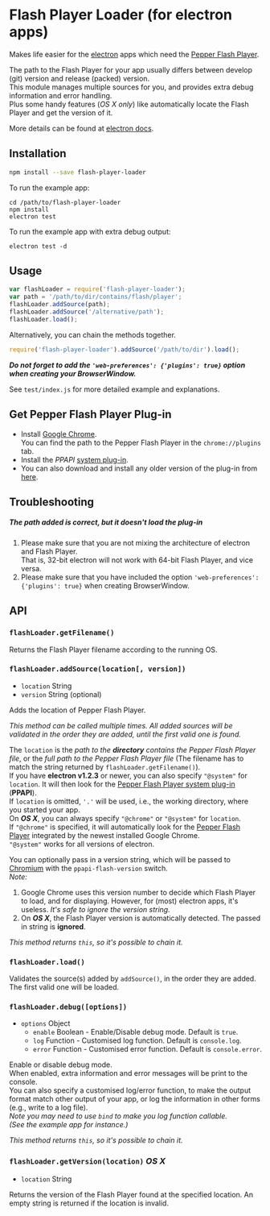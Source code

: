 # Flash Player Loader (for electron apps)

Makes life easier for the [electron](http://electron.atom.io/) apps which need the [Pepper Flash Player][1].

The path to the Flash Player for your app usually differs between develop (git) version and release (packed) version.  
This module manages multiple sources for you, and provides extra debug information and error handling.  
Plus some handy features (_OS X only_) like automatically locate the Flash Player and get the version of it.

More details can be found at
[electron docs](https://github.com/atom/electron/blob/master/docs/tutorial/using-pepper-flash-plugin.md).

## Installation

```sh
npm install --save flash-player-loader
```

To run the example app:
```
cd /path/to/flash-player-loader
npm install
electron test
```
To run the example app with extra debug output:
```
electron test -d
```

## Usage

```js
var flashLoader = require('flash-player-loader');
var path = '/path/to/dir/contains/flash/player';
flashLoader.addSource(path);
flashLoader.addSource('/alternative/path');
flashLoader.load();
```

Alternatively, you can chain the methods together.
```js
require('flash-player-loader').addSource('/path/to/dir').load();
```

_**Do not forget to add the `'web-preferences': {'plugins': true}` option
when creating your BrowserWindow.**_

See `test/index.js` for more detailed example and explanations.

## Get Pepper Flash Player Plug-in

* Install [Google Chrome](https://www.google.com/chrome/browser/desktop/index.html).  
  You can find the path to the Pepper Flash Player in the `chrome://plugins` tab.
* Install the _PPAPI_ [system plug-in][2].
* You can also download and install any older version of the plug-in from [here][3].

## Troubleshooting

##### The path added is correct, but it doesn't load the plug-in
1.  Please make sure that you are not mixing the architecture of electron and Flash Player.  
    That is, 32-bit electron will not work with 64-bit Flash Player, and vice versa.
2.  Please make sure that you have included the option
    `'web-preferences': {'plugins': true}` when creating BrowserWindow.

## API

### `flashLoader.getFilename()`

Returns the Flash Player filename according to the running OS.

### `flashLoader.addSource(location[, version])`

* `location` String
* `version` String (optional)

Adds the location of Pepper Flash Player.

_This method can be called multiple times.
All added sources will be validated in the order they are added,
until the first valid one is found._

The `location` is the _path to the **directory** contains the Pepper Flash Player file_,
or the _full path to the Pepper Flash Player file_
(The filename has to match the string returned by `flashLoader.getFilename()`).  
If you have **electron v1.2.3** or newer, you can also specify `"@system"` for `location`. It will then look for the
[Pepper Flash Player system plug-in][2] (**PPAPI**).  
If `location` is omitted, `'.'` will be used, i.e., the working directory, where you started your app.  
On **_OS X_**, you can always specify `"@chrome"` or `"@system"` for `location`.   
If `"@chrome"` is specified, it will automatically look for the [Pepper Flash Player][1]
integrated by the newest installed Google Chrome.  
`"@system"` works for all versions of electron.

You can optionally pass in a version string, which will be passed to
[Chromium](http://www.chromium.org) with the `ppapi-flash-version` switch.  
_Note:_  
1)  Google Chrome uses this version number to decide which Flash Player to load,
    and for displaying. However, for (most) electron apps, it's useless.
    *It's safe to ignore the version string.*  
2)  On **_OS X_**, the Flash Player version is automatically detected.
    The passed in string is **ignored**.

_This method returns `this`, so it's possible to chain it._

### `flashLoader.load()`

Validates the source(s) added by `addSource()`, in the order they are added.
The first valid one will be loaded.

### `flashLoader.debug([options])`

* `options` Object
  * `enable` Boolean - Enable/Disable debug mode. Default is `true`.
  * `log` Function - Customised log function. Default is `console.log`.
  * `error` Function - Customised error function. Default is `console.error`.

Enable or disable debug mode.  
When enabled, extra information and error messages will be print to the console.  
You can also specify a customised log/error function,
to make the output format match other output of your app,
or log the information in other forms (e.g., write to a log file).  
_Note you may need to use `bind` to make you log function callable._  
_(See the example app for instance.)_

_This method returns `this`, so it's possible to chain it._

### `flashLoader.getVersion(location)` _OS X_

* `location` String

Returns the version of the Flash Player found at the specified location.
An empty string is returned if the location is invalid.


[1]: https://helpx.adobe.com/flash-player/kb/flash-player-google-chrome.html      "Flash Player with Google Chrome"
[2]: https://get.adobe.com/flashplayer/otherversions/                             "Download Pepper Flash Player system plug-in"
[3]: https://helpx.adobe.com/flash-player/kb/archived-flash-player-versions.html  "Download archived Pepper Flash Player"
